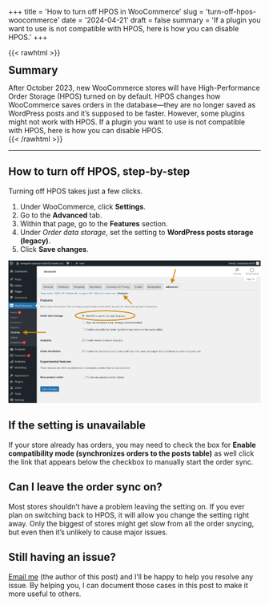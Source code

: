 +++
title = 'How to turn off HPOS in WooCommerce'
slug = 'turn-off-hpos-woocommerce'
date = '2024-04-21'
draft = false
summary = 'If a plugin you want to use is not compatible with HPOS, here is how you can disable HPOS.'
+++

{{< rawhtml >}}
<div class="rounded-lg px-8 py-8 bg-[#804D79E3] text-gray-50 text-lg">
	<h2 class="text-gray-50" style="margin-top: 0; margin-bottom: 0.6rem;">Summary</h2>
	<p style="margin-bottom: 0;">After October 2023, new WooCommerce stores will have High-Performance Order Storage (HPOS) turned on by default. HPOS changes how WooCommerce saves orders in the database—they are no longer saved as WordPress posts and it’s supposed to be faster. However, some plugins might not work with HPOS. If a plugin you want to use is not compatible with HPOS, here is how you can disable HPOS.</p>
</div>
{{< /rawhtml >}}

---

## How to turn off HPOS, step-by-step

Turning off HPOS takes just a few clicks.

1.  Under WooCommerce, click **Settings**.
2.  Go to the **Advanced** tab.
3.  Within that page, go to the **Features** section.
4.  Under _Order data storage_, set the setting to **WordPress posts storage (legacy)**.
5.  Click **Save changes**.

![Screenshot showing how to navigate to the settings page in WooCommerce where HPOS can be turned off.](turn-off-hpos-woocommerce.webp)

## If the setting is unavailable

If your store already has orders, you may need to check the box for **Enable compatibility mode (synchronizes orders to the posts table)** as well click the link that appears below the checkbox to manually start the order sync.

## Can I leave the order sync on?

Most stores shouldn’t have a problem leaving the setting on. If you ever plan on switching back to HPOS, it will allow you change the setting right away. Only the biggest of stores might get slow from all the order snycing, but even then it’s unlikely to cause major issues.

## Still having an issue?

[Email me](mailto:john@getdashify.com) (the author of this post) and I’ll be happy to help you resolve any issue. By helping you, I can document those cases in this post to make it more useful to others.
